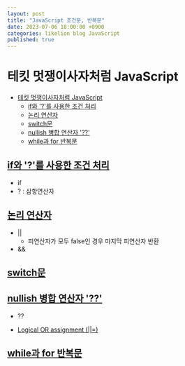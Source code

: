 ```yaml
---
layout: post
title: "JavaScript 조건문, 반복문"
date: 2023-07-06 18:00:00 +0900
categories: likelion blog JavaScript
published: true
---
```


# 테킷 멋쟁이사자처럼 JavaScript

- [테킷 멋쟁이사자처럼 JavaScript](#테킷-멋쟁이사자처럼-javascript)
  - [if와 '?'를 사용한 조건 처리](#if와-를-사용한-조건-처리)
  - [논리 연산자](#논리-연산자)
  - [switch문](#switch문)
  - [nullish 병합 연산자 '??'](#nullish-병합-연산자-)
  - [while과 for 반복문](#while과-for-반복문)

## [if와 '?'를 사용한 조건 처리][]

- if
- ? : 삼항연산자

## [논리 연산자][]

- ||
  - 피연산자가 모두 false인 경우 마지막 피연산자 반환
- &&

## [switch문][]

## [nullish 병합 연산자 '??'][]

- ??

- [Logical OR assignment (||=)][]

## [while과 for 반복문][]

[if와 '?'를 사용한 조건 처리]: https://ko.javascript.info/ifelse
[논리 연산자]: https://ko.javascript.info/logical-operators
[switch문]: https://ko.javascript.info/switch
[nullish 병합 연산자 '??']: https://ko.javascript.info/nullish-coalescing-operator
[Logical OR assignment (||=)]: https://developer.mozilla.org/en-US/docs/Web/JavaScript/Reference/Operators/Logical_OR_assignment
[while과 for 반복문]: https://ko.javascript.info/while-for
